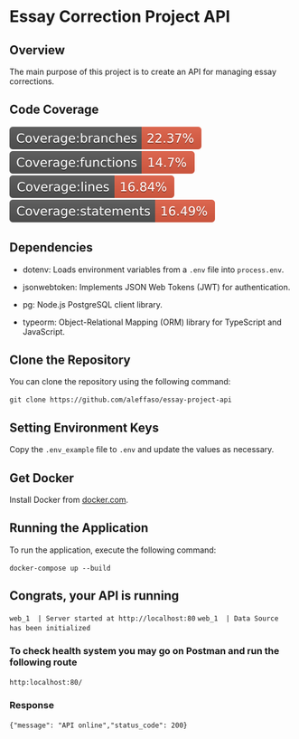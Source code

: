 # Essay Correction Project API

## Overview

The main purpose of this project is to create an API for managing essay corrections.

## Code Coverage

![Coverage Status](./coverage/badge-branches.svg)
![Coverage Status](./coverage/badge-functions.svg)
![Coverage Status](./coverage/badge-lines.svg)
![Coverage Status](./coverage/badge-statements.svg)

## Dependencies

- dotenv: Loads environment variables from a `.env` file into `process.env`.

- jsonwebtoken: Implements JSON Web Tokens (JWT) for authentication.

- pg: Node.js PostgreSQL client library.

- typeorm: Object-Relational Mapping (ORM) library for TypeScript and JavaScript.

## Clone the Repository

You can clone the repository using the following command:

`git clone https://github.com/aleffaso/essay-project-api`

## Setting Environment Keys

Copy the `.env_example` file to `.env` and update the values as necessary.

## Get Docker

Install Docker from [docker.com](https://docs.docker.com/get-docker/).

## Running the Application

To run the application, execute the following command:

`docker-compose up --build`

## Congrats, your API is running

`web_1  | Server started at http://localhost:80`
`web_1  | Data Source has been initialized`

### To check health system you may go on Postman and run the following route

`http:localhost:80/`

### Response

`{"message": "API online","status_code": 200}`
